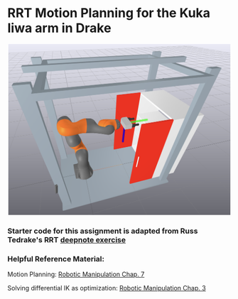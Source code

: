 # RRT Motion Planning for the Kuka Iiwa arm in Drake


<p align="center">
    <img src="./kuka.png" alt="kuka goal pose" width="500">
</p>

### Starter code for this assignment is adapted from Russ Tedrake's RRT [deepnote exercise](https://deepnote.com/workspace/Manipulation-ac8201a1-470a-4c77-afd0-2cc45bc229ff/project/072-RRT-Motion-Planning-43924ee3-2669-4a96-b23f-57e9a8fda96f/%2Frrt_planning.ipynb) 

### Helpful Reference Material: 
Motion Planning:
[Robotic Manipulation Chap. 7](https://manipulation.csail.mit.edu/trajectories.html)

Solving differential IK as optimization: 
[Robotic Manipulation Chap. 3](https://manipulation.csail.mit.edu/pick.html)
